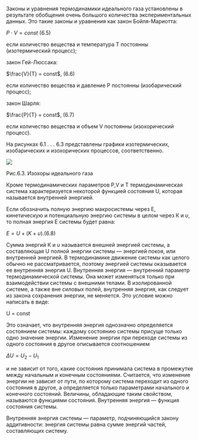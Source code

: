Законы и уравнения термодинамики идеального газа установлены в результате обобщения очень большого количества экспериментальных данных. Это такие законы и уравнения как закон Бойля-Мариотта:

$P\cdot V = const$ (6.5)

если количество вещества и температура Т постоянны (изотермический процесс);

закон Гей-Люссака:

$\frac{V}{T} = const$, (6.6)

если количество вещества и давление Р постоянны (изобарический процесс);

закон Шарля:

$\frac{P}{T} = const$, (6.7)

если количество вещества и объем V постоянны (изохорический процесс).

На рисунках 6.1 . . . 6.3 представлены графики изотермических, изобарических и изохорических процессов, соответственно.

![](Pasted%20image%2020240506171736.png)

Рис.6.3. Изохоры идеального газа

Кроме термодинамических параметров P,V и T термодинамическая система характеризуется некоторой функцией состояния U, которая называется внутренней энергией.

Если обозначить полную энергию макросистемы через Е, кинетическую и потенциальную энергию системы в целом через К и $\upsilon$, то полная энергия Е системы будет равна:

$E=U+(K+\upsilon)$.(6.8)

Сумма энергий К и $\upsilon$ называется внешней энергией системы, а составляющая U полной энергии системы — энергией покоя, или внутренней энергией. В термодинамике движение системы как целого обычно не рассматривается, поэтому энергией системы оказывается ее внутренняя энергия U. Внутренняя энергия — внутренний параметр термодинамической системы. Она может изменяться только при взаимодействии системы с внешними телами. В изолированной системе, а также вне силовых полей, внутренняя энергия, как следует из закона сохранения энергии, не меняется. Это условие можно написать в виде:

U = const

Это означает, что внутренняя энергия однозначно определяется состоянием системы: каждому состоянию системы присуще только одно значение энергии. Изменение энергии при переходе системы из одного состояния в другое описывается соотношением

$\Delta U = U_{2}-U_{1}$ 

и не зависит от того, какие состояния принимала система в промежутке между начальным и конечным состояниями. Считается, что изменение энергии не зависит от пути, по которому система переходит из одного состояния в другое, а определяется только параметрами начального и конечного состояний. Величины, обладающие таким свойством, называются функциями состояния. Внутренняя энергия — функция состояния системы.

Внутренняя энергия системы — параметр, подчиняющийся закону аддитивности: энергия системы равна сумме энергий частей, составляющих систему.